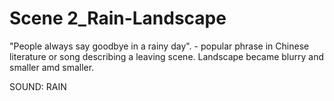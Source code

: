 # Scene 2_Rain-Landscape

"People always say goodbye in a rainy day". - popular phrase in Chinese literature or song describing a leaving scene.
Landscape became blurry and smaller amd smaller. 

SOUND: RAIN
